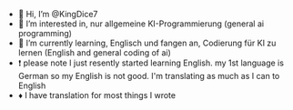 - 👋 Hi, I’m @KingDice7
- 👀 I’m interested in, nur allgemeine KI-Programmierung (general ai programming)
- 🌱 I’m currently learning, Englisch und fangen an, Codierung für KI zu lernen (English and general coding of ai)
- ❗ please note I just resently started learning English. my 1st language is German so my English is not good. I'm translating as much as I can to English 
- ♦️ I have translation for most things I wrote 
<!---
KingDice7/KingDice7 is a ✨ special ✨ repository because its `README.md` (this file) appears on your GitHub profile.
You can click the Preview link to take a look at your changes.
--->

